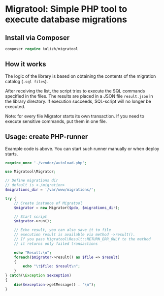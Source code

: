 # Migratool: Simple PHP tool to execute database migrations

## Install via Composer

```php
composer require kulizh/migratool
```

## How it works

The logic of the library is based on obtaining the contents of the migration catalog (`.sql files`).

After receiving the list, the script tries to execute the SQL commands specified in the files. The results are placed in a JSON file `result.json` in the library directory. If execution succeeds, SQL-script will no longer be executed.

Note: for every file Migrator starts its own transaction. If you need to execute sensitive commands, put them in one file.

## Usage: create PHP-runner

Example code is above. You can start such runner manually or when deploy starts.

```php
require_once './vendor/autoload.php';

use Migratool\Migrator;

// Define migrations dir
// default is <./migration>
$migrations_dir = '/var/www/migrations/';

try {
    // Create instance of Migratool
    $migrator = new Migrator($pdo, $migrations_dir);

    // Start script
    $migrator->run();

    // Echo result, you can also save it to file
    // execution result is available via method ->result().
    // If you pass Migratool\Result::RETURN_ERR_ONLY to the method
    // it returns only failed transactions

    echo "Result:\n";
    foreach($migrator->result() as $file => $result)
    {
        echo "\t$file: $result\n";
    }
} catch(\Exception $exception)
{
    die($exception->getMessage() . "\n");
}
```
